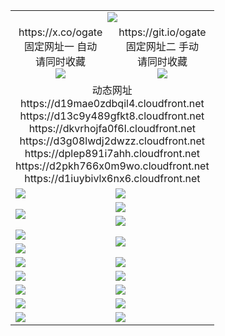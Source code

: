 ﻿<table>
  <tr><td colspan=2 align=center><img src="https://d1iuybivlx6nx6.cloudfront.net/Up/oGate.jpg" /></td></tr>
  <tr>
    <td align=center>https://x.co/ogate<br>固定网址一 自动<br>请同时收藏<br><img src="https://d1iuybivlx6nx6.cloudfront.net/Up/0WMGD1.png" /></td>
    <td align=center>https://git.io/ogate<br>固定网址二 手动<br>请同时收藏<br><img src="https://d1iuybivlx6nx6.cloudfront.net/Up/0WMGD2.png" /></td>
  </tr>
  <tr><td colspan=2 align=center>动态网址
<br>https://d19mae0zdbqil4.cloudfront.net
<br>https://d13c9y489gfkt8.cloudfront.net
<br>https://dkvrhojfa0f6l.cloudfront.net
<br>https://d3g08lwdj2dwzz.cloudfront.net
<br>https://dplep891i7ahh.cloudfront.net
<br>https://d2pkh766x0m9wo.cloudfront.net
<br>https://d1iuybivlx6nx6.cloudfront.net
    </td>
  </tr>
  <tr>
    <td><a href="https://d1iuybivlx6nx6.cloudfront.net/ogUP.aspx?name=4SZG.mp4&count=05:22,04:22&current=05:20&from=github" target="_blank"><img src="https://d1iuybivlx6nx6.cloudfront.net/Up/4SZG0.jpg" /></a></td>
    <td><a href="https://d1iuybivlx6nx6.cloudfront.net/ogUP.aspx?name=4SDJ.mp4&count=05:48,04:52&current=05:47&from=github" target="_blank"><img src="https://d1iuybivlx6nx6.cloudfront.net/Up/4SDJ0.jpg" /></a></td>
  </tr>
  <tr>
    <td rowspan=2><a href="https://d1iuybivlx6nx6.cloudfront.net/ogUP.aspx?name=WJ.mp4&from=github" target="_blank"><img src="https://d1iuybivlx6nx6.cloudfront.net/Up/WJ.jpg" /></a></td>
    <td><a href="https://d1iuybivlx6nx6.cloudfront.net/ogUP.aspx?name=DKC.mp4&count=17&from=github" target="_blank"><img src="https://d1iuybivlx6nx6.cloudfront.net/Up/DKC.jpg" /></a></td> 
  </tr>
  <tr>
    <td><a href="https://d1iuybivlx6nx6.cloudfront.net/ogUP.aspx?name=LRWS.mp4&count=6B:13,5A:10,5B:35,4A:14,4B:19,3A:10,3B:26,2A:16,2B:21,1A:23,1B:29&from=github" target="_blank"><img src="https://d1iuybivlx6nx6.cloudfront.net/Up/LRWS.jpg" /></a></td>
  </tr>
  <tr>
    <td><a href="https://d1iuybivlx6nx6.cloudfront.net/ogUP.aspx?name=JQR.mp4&count=2&from=github" target="_blank"><img src="https://d1iuybivlx6nx6.cloudfront.net/Up/JQR.jpg" /></a></td>   
    <td rowspan=2><a href="https://d1iuybivlx6nx6.cloudfront.net/ogUP.aspx?name=JP.mp4&count=9&from=github" target="_blank"><img src="https://d1iuybivlx6nx6.cloudfront.net/Up/JP.jpg" /></td>
  </tr>
  <tr>
    <td><a href="https://d1iuybivlx6nx6.cloudfront.net/ogUP.aspx?name=RTZQ.mp4&from=github" target="_blank"><img src="https://d1iuybivlx6nx6.cloudfront.net/Up/RTZQ.jpg" /></a></td>
  </tr>
  <tr>
    <td><a href="https://d1iuybivlx6nx6.cloudfront.net/ogUP.aspx?name=MHS.mp4&from=github" target="_blank"><img src="https://d1iuybivlx6nx6.cloudfront.net/Up/MHS.jpg" /></a></td>
    <td><a href="https://d1iuybivlx6nx6.cloudfront.net/ogUP.aspx?name=XTFY.mp4&count=24&from=github" target="_blank"><img src="https://d1iuybivlx6nx6.cloudfront.net/Up/XTFY.jpg" /></a></td>
  </tr>
  <tr>
    <td><a href="https://d1iuybivlx6nx6.cloudfront.net/onUP.aspx?name=https://d1muf82cdjni5d.cloudfront.net/601&from=github" target="_blank"><img src="https://d1iuybivlx6nx6.cloudfront.net/Up/0DTW.jpg"/></a></td>
    <td><a href="https://d1iuybivlx6nx6.cloudfront.net/onUP.aspx?name=https://d189wbvkxdhu8.cloudfront.net/acenter/&from=github" target="_blank"><img src="https://d1iuybivlx6nx6.cloudfront.net/Up/0TDW.jpg" /></a></td>
  </tr>
  <tr>
    <td><a href="https://d1iuybivlx6nx6.cloudfront.net/ogUP.aspx?name=FG.zip&from=github" target="_blank"><img src="https://d1iuybivlx6nx6.cloudfront.net/Up/FG.jpg" /></a></td>
    <td><a href="https://d1iuybivlx6nx6.cloudfront.net/ogUP.aspx?name=FGA.apk&from=github" target="_blank"><img src="https://d1iuybivlx6nx6.cloudfront.net/Up/FGA.jpg" /></a></td>
  </tr>
  <tr>
    <td><a href="https://d1iuybivlx6nx6.cloudfront.net/ogUP.aspx?name=U.zip&from=github" target="_blank"><img src="https://d1iuybivlx6nx6.cloudfront.net/Up/U.jpg" /></a></td>
    <td><a href="https://d1iuybivlx6nx6.cloudfront.net/ogUP.aspx?name=UA.apk&from=github" target="_blank"><img src="https://d1iuybivlx6nx6.cloudfront.net/Up/UA.jpg" /></a></td>
  </tr>
  <tr>
    <td><a href="https://d1iuybivlx6nx6.cloudfront.net/ogUP.aspx?name=0iPPOTV.zip&from=github" target="_blank"><img src="https://d1iuybivlx6nx6.cloudfront.net/Up/0iPPOTV.jpg" /></a></td>
    <td><a href="https://d1iuybivlx6nx6.cloudfront.net/ogUP.aspx?name=0iNTD.apk&from=github" target="_blank"><img src="https://d1iuybivlx6nx6.cloudfront.net/Up/0iNTD.jpg" /></a></td>
  </tr>
</table>

